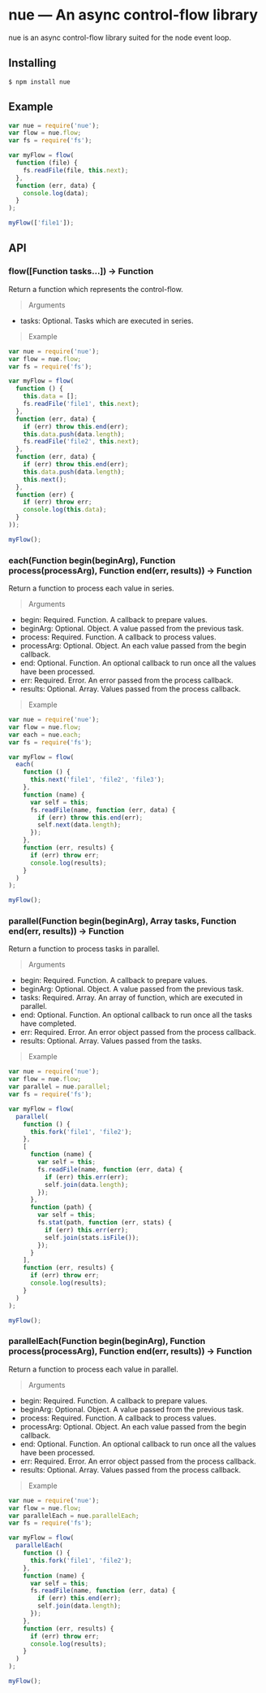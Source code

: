 nue — An async control-flow library
===================================

nue is an async control-flow library suited for the node event loop.

## Installing

```
$ npm install nue
```

## Example

```js
var nue = require('nue');
var flow = nue.flow;
var fs = require('fs');

var myFlow = flow(
  function (file) {
    fs.readFile(file, this.next);
  },
  function (err, data) {
    console.log(data);
  }
);

myFlow(['file1']);
```

## API

### flow([Function tasks...]) -> Function

Return a function which represents the control-flow.

> Arguments

* tasks: Optional. Tasks which are executed in series.
 
> Example

```js
var nue = require('nue');
var flow = nue.flow;
var fs = require('fs');

var myFlow = flow(
  function () {
    this.data = [];
    fs.readFile('file1', this.next);
  },
  function (err, data) {
    if (err) throw this.end(err);
    this.data.push(data.length);
    fs.readFile('file2', this.next);
  },
  function (err, data) {
    if (err) throw this.end(err);
    this.data.push(data.length);
    this.next();
  },
  function (err) {
    if (err) throw err;
    console.log(this.data);
  }
));

myFlow();
```

### each(Function begin(beginArg), Function process(processArg), Function end(err, results)) -> Function

Return a function to process each value in series.

> Arguments

* begin: Required. Function. A callback to prepare values.
* beginArg: Optional. Object. A value passed from the previous task.
* process: Required. Function. A callback to process values.
* processArg: Optional. Object. An each value passed from the begin callback.
* end: Optional. Function. An optional callback to run once all the values have been processed. 
* err: Required. Error. An error passed from the process callback.
* results: Optional. Array. Values passed from the process callback.

> Example

```js
var nue = require('nue');
var flow = nue.flow;
var each = nue.each;
var fs = require('fs');

var myFlow = flow(
  each(
    function () {
      this.next('file1', 'file2', 'file3');
    },
    function (name) {
      var self = this;
      fs.readFile(name, function (err, data) {
        if (err) throw this.end(err);
        self.next(data.length);
      });
    },
    function (err, results) {
      if (err) throw err;
      console.log(results);
    }
  )
);

myFlow();
```

### parallel(Function begin(beginArg), Array tasks, Function end(err, results)) -> Function

Return a function to process tasks in parallel.

> Arguments

* begin: Required. Function. A callback to prepare values.
* beginArg: Optional. Object. A value passed from the previous task.
* tasks: Required. Array. An array of function, which are executed in parallel.
* end: Optional. Function. An optional callback to run once all the tasks have completed. 
* err: Required. Error. An error object passed from the process callback.
* results: Optional. Array. Values passed from the tasks.

> Example

```js
var nue = require('nue');
var flow = nue.flow;
var parallel = nue.parallel;
var fs = require('fs');

var myFlow = flow(
  parallel(
    function () {
      this.fork('file1', 'file2');
    },
    [
      function (name) {
        var self = this;
        fs.readFile(name, function (err, data) {
          if (err) this.err(err);
          self.join(data.length);
        });
      },
      function (path) {
        var self = this;
        fs.stat(path, function (err, stats) {
          if (err) this.err(err);
          self.join(stats.isFile());
        });
      }
    ],
    function (err, results) {
      if (err) throw err;
      console.log(results);
    }
  )
);

myFlow();
```

### parallelEach(Function begin(beginArg), Function process(processArg), Function end(err, results)) -> Function

Return a function to process each value in parallel.

> Arguments

* begin: Required. Function. A callback to prepare values.
* beginArg: Optional. Object. A value passed from the previous task.
* process: Required. Function. A callback to process values.
* processArg: Optional. Object. An each value passed from the begin callback.
* end: Optional. Function. An optional callback to run once all the values have been processed. 
* err: Required. Error. An error object passed from the process callback.
* results: Optional. Array. Values passed from the process callback.

> Example

```js
var nue = require('nue');
var flow = nue.flow;
var parallelEach = nue.parallelEach;
var fs = require('fs');

var myFlow = flow(
  parallelEach(
    function () {
      this.fork('file1', 'file2');
    },
    function (name) {
      var self = this;
      fs.readFile(name, function (err, data) {
        if (err) this.end(err);
        self.join(data.length);
      });
    },
    function (err, results) {
      if (err) throw err;
      console.log(results);
    }
  )
);

myFlow();
```

